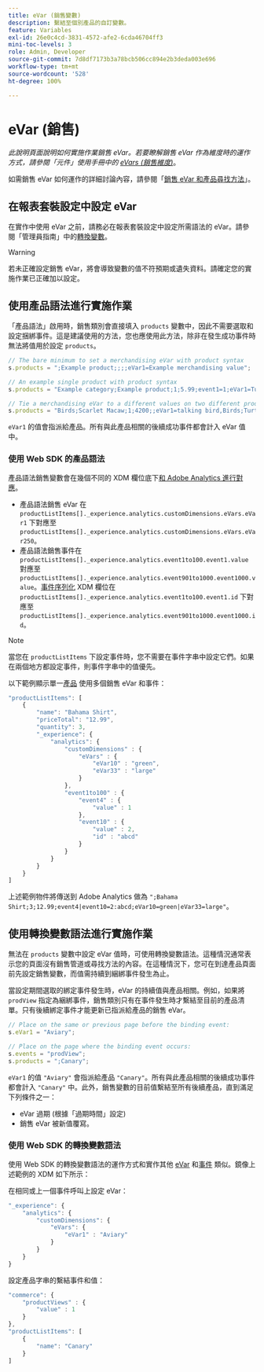 ```yaml
---
title: eVar (銷售變數)
description: 繫結至個別產品的自訂變數。
feature: Variables
exl-id: 26e0c4cd-3831-4572-afe2-6cda46704ff3
mini-toc-levels: 3
role: Admin, Developer
source-git-commit: 7d8df7173b3a78bcb506cc894e2b3deda003e696
workflow-type: tm+mt
source-wordcount: '528'
ht-degree: 100%

---
```


# eVar (銷售)

*此說明頁面說明如何實施作業銷售 eVar。若要瞭解銷售 eVar 作為維度時的運作方式，請參閱「元件」使用手冊中的 [eVars (銷售維度)](/help/components/dimensions/evar-merchandising.md)*。

如需銷售 eVar 如何運作的詳細討論內容，請參閱「[銷售 eVar 和產品尋找方法](https://experienceleague.adobe.com/docs/analytics/admin/admin-tools/conversion-variables/merchandising-evars.html)」。

## 在報表套裝設定中設定 eVar

在實作中使用 eVar 之前，請務必在報表套裝設定中設定所需語法的 eVar。請參閱「管理員指南」中的[轉換變數](/help/admin/admin/c-manage-report-suites/c-edit-report-suites/conversion-var-admin/conversion-var-admin.md)。

>[!WARNING]
>
>若未正確設定銷售 eVar，將會導致變數的值不符預期或遺失資料。請確定您的實施作業已正確加以設定。

## 使用產品語法進行實施作業

「產品語法」啟用時，銷售類別會直接填入 `products` 變數中，因此不需要選取和設定捆綁事件。這是建議使用的方法，您也應使用此方法，除非在發生成功事件時無法將值用於設定 `products`。

```js
// The bare minimum to set a merchandising eVar with product syntax
s.products = ";Example product;;;;eVar1=Example merchandising value";

// An example single product with product syntax
s.products = "Example category;Example product;1;5.99;event1=1;eVar1=Turtles";

// Tie a merchandising eVar to a different values on two different products
s.products = "Birds;Scarlet Macaw;1;4200;;eVar1=talking bird,Birds;Turtle dove;2;550;;eVar1=love birds";
```

`eVar1` 的值會指派給產品。所有與此產品相關的後續成功事件都會計入 eVar 值中。

### 使用 Web SDK 的產品語法

產品語法銷售變數會在幾個不同的 XDM 欄位底下[和 Adobe Analytics 進行對應](https://experienceleague.adobe.com/docs/analytics/implementation/aep-edge/variable-mapping.html)。

* 產品語法銷售 eVar 在 `productListItems[]._experience.analytics.customDimensions.eVars.eVar1` 下對應至 `productListItems[]._experience.analytics.customDimensions.eVars.eVar250`。
* 產品語法銷售事件在 `productListItems[]._experience.analytics.event1to100.event1.value` 對應至 `productListItems[]._experience.analytics.event901to1000.event1000.value`。[事件序列化](events/event-serialization.md) XDM 欄位在 `productListItems[]._experience.analytics.event1to100.event1.id` 下對應至 `productListItems[]._experience.analytics.event901to1000.event1000.id`。

>[!NOTE]
>
>當您在 `productListItems` 下設定事件時，您不需要在事件字串中設定它們。如果在兩個地方都設定事件，則事件字串中的值優先。

以下範例顯示單一[產品](products.md) 使用多個銷售 eVar 和事件：

```js
"productListItems": [
    {
        "name": "Bahama Shirt",
        "priceTotal": "12.99",
        "quantity": 3,
        "_experience": {
            "analytics": {
                "customDimensions" : {
                    "eVars" : {
                        "eVar10" : "green",
                        "eVar33" : "large"
                    }
                },
                "event1to100" : {
                    "event4" : {
                        "value" : 1
                    },
                    "event10" : {
                        "value" : 2,
                        "id" : "abcd"
                    }
                }
            }
        }
    }
]
```

上述範例物件將傳送到 Adobe Analytics 做為 `";Bahama Shirt;3;12.99;event4|event10=2:abcd;eVar10=green|eVar33=large"`。

## 使用轉換變數語法進行實施作業

無法在 `products` 變數中設定 eVar 值時，可使用轉換變數語法。這種情況通常表示您的頁面沒有銷售管道或尋找方法的內容。在這種情況下，您可在到達產品頁面前先設定銷售變數，而值需持續到綑綁事件發生為止。

當設定期間選取的綁定事件發生時，eVar 的持續值與產品相關。例如，如果將 `prodView` 指定為綑綁事件，銷售類別只有在事件發生時才繫結至目前的產品清單。只有後續綁定事件才能更新已指派給產品的銷售 eVar。

```js
// Place on the same or previous page before the binding event:
s.eVar1 = "Aviary";

// Place on the page where the binding event occurs:
s.events = "prodView";
s.products = ";Canary";
```

`eVar1` 的值 `"Aviary"` 會指派給產品 `"Canary"`。所有與此產品相關的後續成功事件都會計入 `"Canary"` 中。此外，銷售變數的目前值繫結至所有後續產品，直到滿足下列條件之一：

* eVar 過期 (根據「過期時間」設定)
* 銷售 eVar 被新值覆寫。

### 使用 Web SDK 的轉換變數語法

使用 Web SDK 的轉換變數語法的運作方式和實作其他 [eVar](evar.md) 和[事件](events/events-overview.md) 類似。鏡像上述範例的 XDM 如下所示：

在相同或上一個事件呼叫上設定 eVar：

```js
"_experience": {
    "analytics": {
        "customDimensions": {
            "eVars": {
                "eVar1" : "Aviary"
            }
        }
    }
}
```

設定產品字串的繫結事件和值：

```js
"commerce": {
    "productViews" : {
        "value" : 1
    }
},
"productListItems": [
    {
        "name": "Canary"
    }
]
```

